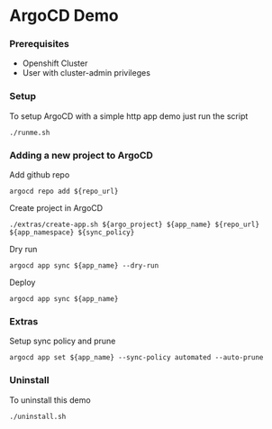 # ArgoCD Demo

### Prerequisites
- Openshift Cluster
- User with cluster-admin privileges

### Setup
To setup ArgoCD with a simple http app demo just run the script
```
./runme.sh
```

### Adding a new project to ArgoCD
Add github repo
```
argocd repo add ${repo_url}
```

Create project in ArgoCD
```
./extras/create-app.sh ${argo_project} ${app_name} ${repo_url} ${app_namespace} ${sync_policy}
```

Dry run
```
argocd app sync ${app_name} --dry-run
```

Deploy
```
argocd app sync ${app_name}
```

### Extras
Setup sync policy and prune
```
argocd app set ${app_name} --sync-policy automated --auto-prune
```

### Uninstall
To uninstall this demo
```
./uninstall.sh
```
